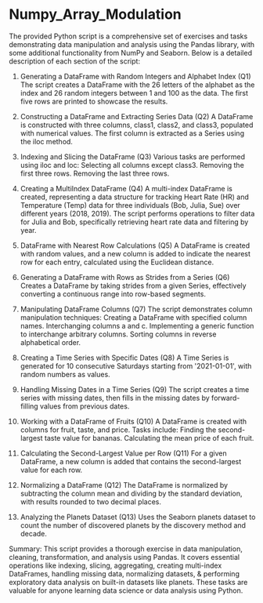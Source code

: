 # Numpy_Array_Modulation
The provided Python script is a comprehensive set of exercises and tasks demonstrating data manipulation and analysis using the Pandas library, with some additional functionality from NumPy and Seaborn. Below is a detailed description of each section of the script:

1. Generating a DataFrame with Random Integers and Alphabet Index (Q1)
The script creates a DataFrame with the 26 letters of the alphabet as the index and 26 random integers between 1 and 100 as the data. The first five rows are printed to showcase the results.

2. Constructing a DataFrame and Extracting Series Data (Q2)
A DataFrame is constructed with three columns, class1, class2, and class3, populated with numerical values.
The first column is extracted as a Series using the iloc method.

3. Indexing and Slicing the DataFrame (Q3)
Various tasks are performed using iloc and loc:
Selecting all columns except class3.
Removing the first three rows.
Removing the last three rows.

4. Creating a MultiIndex DataFrame (Q4)
A multi-index DataFrame is created, representing a data structure for tracking Heart Rate (HR) and Temperature (Temp) data for three individuals (Bob, Julia, Sue) over different years (2018, 2019).
The script performs operations to filter data for Julia and Bob, specifically retrieving heart rate data and filtering by year.

5. DataFrame with Nearest Row Calculations (Q5)
A DataFrame is created with random values, and a new column is added to indicate the nearest row for each entry, calculated using the Euclidean distance.

6. Generating a DataFrame with Rows as Strides from a Series (Q6)
Creates a DataFrame by taking strides from a given Series, effectively converting a continuous range into row-based segments.

7. Manipulating DataFrame Columns (Q7)
The script demonstrates column manipulation techniques:
Creating a DataFrame with specified column names.
Interchanging columns a and c.
Implementing a generic function to interchange arbitrary columns.
Sorting columns in reverse alphabetical order.

8. Creating a Time Series with Specific Dates (Q8)
A Time Series is generated for 10 consecutive Saturdays starting from '2021-01-01', with random numbers as values.

9. Handling Missing Dates in a Time Series (Q9)
The script creates a time series with missing dates, then fills in the missing dates by forward-filling values from previous dates.

10. Working with a DataFrame of Fruits (Q10)
A DataFrame is created with columns for fruit, taste, and price. Tasks include:
Finding the second-largest taste value for bananas.
Calculating the mean price of each fruit.

11. Calculating the Second-Largest Value per Row (Q11)
For a given DataFrame, a new column is added that contains the second-largest value for each row.

12. Normalizing a DataFrame (Q12)
The DataFrame is normalized by subtracting the column mean and dividing by the standard deviation, with results rounded to two decimal places.

13. Analyzing the Planets Dataset (Q13)
Uses the Seaborn planets dataset to count the number of discovered planets by the discovery method and decade.

Summary:
This script provides a thorough exercise in data manipulation, cleaning, transformation, and analysis using Pandas. It covers essential operations like indexing, slicing, aggregating, creating multi-index DataFrames, handling missing data, normalizing datasets, & performing exploratory data analysis on built-in datasets like planets. These tasks are valuable for anyone learning data science or data analysis using Python.
